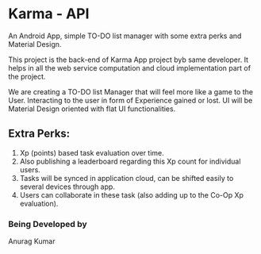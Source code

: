 # Karma - API
An Android App, simple TO-DO list manager with some extra perks and Material Design.

This project is the back-end of Karma App project byb same developer. It helps in all the web service computation and cloud implementation part of the project.

We are creating a TO-DO list Manager that will feel more like a game to the User. Interacting to the user in form of Experience gained or lost.
UI will be Material Design oriented with flat UI functionalities.

## Extra Perks:
1. Xp (points) based task evaluation over time.
2. Also publishing a leaderboard regarding this Xp count for individual users.
3. Tasks will be synced in application cloud, can be shifted easily to several devices through app.
4. Users can collaborate in these task (also adding up to the Co-Op Xp evaluation).

### Being Developed by 
Anurag Kumar
